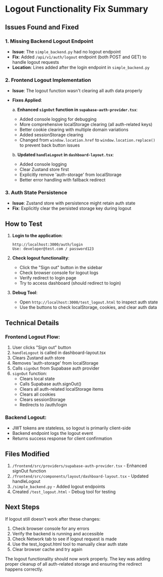 # Logout Functionality Fix Summary

## Issues Found and Fixed

### 1. **Missing Backend Logout Endpoint**
- **Issue**: The `simple_backend.py` had no logout endpoint
- **Fix**: Added `/api/v1/auth/logout` endpoint (both POST and GET) to handle logout requests
- **Location**: Lines added after the login endpoint in `simple_backend.py`

### 2. **Frontend Logout Implementation**
- **Issue**: The logout function wasn't clearing all auth data properly
- **Fixes Applied**:
  
  a. **Enhanced `signOut` function in `supabase-auth-provider.tsx`**:
     - Added console logging for debugging
     - More comprehensive localStorage clearing (all auth-related keys)
     - Better cookie clearing with multiple domain variations
     - Added sessionStorage clearing
     - Changed from `window.location.href` to `window.location.replace()` to prevent back button issues
  
  b. **Updated `handleLogout` in `dashboard-layout.tsx`**:
     - Added console logging
     - Clear Zustand store first
     - Explicitly remove 'auth-storage' from localStorage
     - Better error handling with fallback redirect

### 3. **Auth State Persistence**
- **Issue**: Zustand store with persistence might retain auth state
- **Fix**: Explicitly clear the persisted storage key during logout

## How to Test

1. **Login to the application**:
   ```
   http://localhost:3000/auth/login
   Use: developer@test.com / password123
   ```

2. **Check logout functionality**:
   - Click the "Sign out" button in the sidebar
   - Check browser console for logout logs
   - Verify redirect to login page
   - Try to access dashboard (should redirect to login)

3. **Debug Tool**:
   - Open `http://localhost:3000/test_logout.html` to inspect auth state
   - Use the buttons to check localStorage, cookies, and clear auth data

## Technical Details

### Frontend Logout Flow:
1. User clicks "Sign out" button
2. `handleLogout` is called in dashboard-layout.tsx
3. Clears Zustand auth store
4. Removes 'auth-storage' from localStorage
5. Calls `signOut` from Supabase auth provider
6. `signOut` function:
   - Clears local state
   - Calls Supabase auth.signOut()
   - Clears all auth-related localStorage items
   - Clears all cookies
   - Clears sessionStorage
   - Redirects to /auth/login

### Backend Logout:
- JWT tokens are stateless, so logout is primarily client-side
- Backend endpoint logs the logout event
- Returns success response for client confirmation

## Files Modified

1. `/frontend/src/providers/supabase-auth-provider.tsx` - Enhanced signOut function
2. `/frontend/src/components/layout/dashboard-layout.tsx` - Updated handleLogout
3. `/simple_backend.py` - Added logout endpoints
4. Created `/test_logout.html` - Debug tool for testing

## Next Steps

If logout still doesn't work after these changes:

1. Check browser console for any errors
2. Verify the backend is running and accessible
3. Check Network tab to see if logout request is made
4. Use the test_logout.html tool to manually clear auth state
5. Clear browser cache and try again

The logout functionality should now work properly. The key was adding proper cleanup of all auth-related storage and ensuring the redirect happens correctly.
